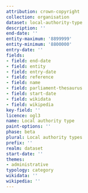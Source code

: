 ```yaml
---
attribution: crown-copyright
collection: organisation
dataset: local-authority-type
description: ''
end-date: ''
entity-maximum: '8899999'
entity-minimum: '8800000'
entry-date: ''
fields:
- field: end-date
- field: entity
- field: entry-date
- field: reference
- field: name
- field: parliament-thesaurus
- field: start-date
- field: wikidata
- field: wikipedia
key-field: ''
licence: ogl3
name: Local authority type
paint-options: ''
phase: beta
plural: Local authority types
prefix: ''
realm: dataset
start-date: ''
themes:
- administrative
typology: category
wikidata: ''
wikipedia: ''
---
```

